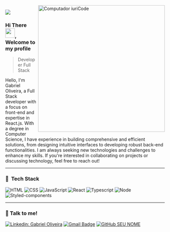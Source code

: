 <img src="https://raw.githubusercontent.com/MicaelliMedeiros/micaellimedeiros/master/image/computer-illustration.png" min-width="400px" max-width="400px" width="400px" align="right" alt="Computador iuriCode">

![](https://komarev.com/ghpvc/?username=gabrielviol&color=006bed)

### Hi There <img src="https://raw.githubusercontent.com/kaueMarques/kaueMarques/master/hi.gif" width="30px">, Welcome to my profile

> Developer Full Stack

<p align="left"> 
Hello, I'm Gabriel Oliveira, a Full Stack developer with a focus on front-end and expertise in React.js. With a degree in Computer Science, I have experience in building comprehensive and efficient solutions, from designing intuitive interfaces to developing robust back-end functionalities. I am always seeking new technologies and challenges to enhance my skills. If you're interested in collaborating on projects or discussing technology, feel free to reach out!
  
  <br/>
  <hr>
  
### 🚀 &nbsp;Tech Stack

![HTML](https://img.shields.io/badge/HTML5-E34F26?style=for-the-badge&logo=html5&logoColor=white)
![CSS](https://img.shields.io/badge/CSS3-1572B6?style=for-the-badge&logo=css3&logoColor=white)
![JavaScript](https://img.shields.io/badge/JavaScript-F7DF1E?style=for-the-badge&logo=javascript&logoColor=black)
![React](https://img.shields.io/badge/React-20232A?style=for-the-badge&logo=react&logoColor=61DAFB)
![Typescript](https://img.shields.io/badge/TypeScript-007ACC?style=for-the-badge&logo=typescript&logoColor=white)
![Node](https://img.shields.io/badge/Node.js-43853D?style=for-the-badge&logo=node.js&logoColor=white)
![Styled-components](https://img.shields.io/badge/styled--components-DB7093?style=for-the-badge&logo=styled-components&logoColor=white)


  <hr> 
  
### 💬 Talk to me!
  
[![Linkedin: Gabriel Oliveira](https://img.shields.io/badge/-GabrielOliveira-blue?style=flat-square&logo=Linkedin&logoColor=white&link=https://www.linkedin.com/in/gabrielviol/)](https://www.linkedin.com/in/gabrielviol/)
[![Gmail Badge](https://img.shields.io/badge/-Outlook-006bed?style=flat-square&logo=outlook&logoColor=white&link=mailto:outlook)](mailto:gabrielviol00@hotmail.com)
[![GitHub SEU NOME]( https://img.shields.io/github/followers/gabrielviol?label=follow&style=social)](https://github.com/gabrielviol)

